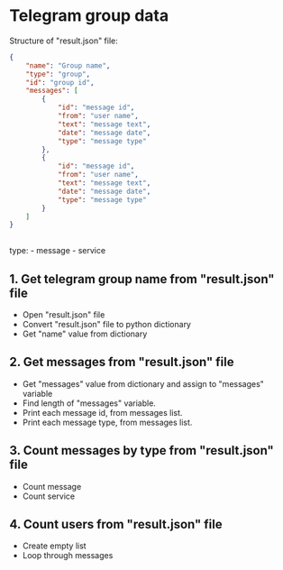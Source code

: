 # Telegram group data 

Structure of "result.json" file:
```json
{
    "name": "Group name",
    "type": "group",
    "id": "group id",
    "messages": [
        {
            "id": "message id",
            "from": "user name",
            "text": "message text",
            "date": "message date",
            "type": "message type"
        },
        {
            "id": "message id",
            "from": "user name",
            "text": "message text",
            "date": "message date",
            "type": "message type"
        }
    ]
}
    
```

type:
    - message
    - service

## 1. Get telegram group name from "result.json" file

- Open "result.json" file
- Convert "result.json" file to python dictionary
- Get "name" value from dictionary


## 2. Get messages from "result.json" file

- Get "messages" value from dictionary and assign to "messages" variable
- Find length of "messages" variable.
- Print each message id, from messages list.
- Print each message type, from messages list.

## 3. Count messages by type from "result.json" file

- Count message
- Count service

## 4. Count users from "result.json" file

- Create empty list
- Loop through messages
